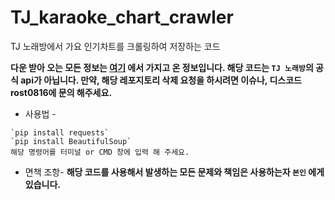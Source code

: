 # TJ_karaoke_chart_crawler

TJ 노래방에서 가요 인기차트를 크롤링하여 저장하는 코드

**다운 받아 오는 모든 정보는 [여기](https://www.tjmedia.com/tjsong/song_monthPopular.asp) 에서 가지고 온 정보입니다.
해당 코드는 `TJ 노래방`의 공식 api가 아닙니다.
만약, 해당 레포지토리 삭제 요청을 하시려면 이슈나, 디스코드 rost0816에 문의 해주세요.**

- 사용법 -
```
`pip install requests`
`pip install BeautifulSoup`
해당 명령어를 터미널 or CMD 창에 입력 해 주세요.
```

- 면책 조항-
**해당 코드를 사용해서 발생하는 모든 문제와 책임은 사용하는자 `본인` 에게 있습니다.**
